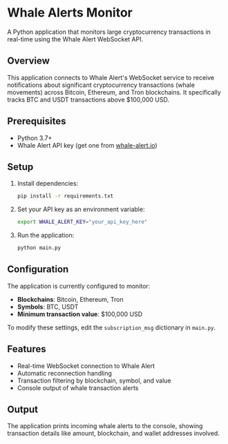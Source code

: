 # Whale Alerts Monitor

A Python application that monitors large cryptocurrency transactions in real-time using the Whale Alert WebSocket API.

## Overview

This application connects to Whale Alert's WebSocket service to receive notifications about significant cryptocurrency transactions (whale movements) across Bitcoin, Ethereum, and Tron blockchains. It specifically tracks BTC and USDT transactions above $100,000 USD.

## Prerequisites

- Python 3.7+
- Whale Alert API key (get one from [whale-alert.io](https://whale-alert.io))

## Setup

1. Install dependencies:
   ```bash
   pip install -r requirements.txt
   ```

2. Set your API key as an environment variable:
   ```bash
   export WHALE_ALERT_KEY="your_api_key_here"
   ```

3. Run the application:
   ```bash
   python main.py
   ```

## Configuration

The application is currently configured to monitor:
- **Blockchains**: Bitcoin, Ethereum, Tron
- **Symbols**: BTC, USDT
- **Minimum transaction value**: $100,000 USD

To modify these settings, edit the `subscription_msg` dictionary in `main.py`.

## Features

- Real-time WebSocket connection to Whale Alert
- Automatic reconnection handling
- Transaction filtering by blockchain, symbol, and value
- Console output of whale transaction alerts

## Output

The application prints incoming whale alerts to the console, showing transaction details like amount, blockchain, and wallet addresses involved.
